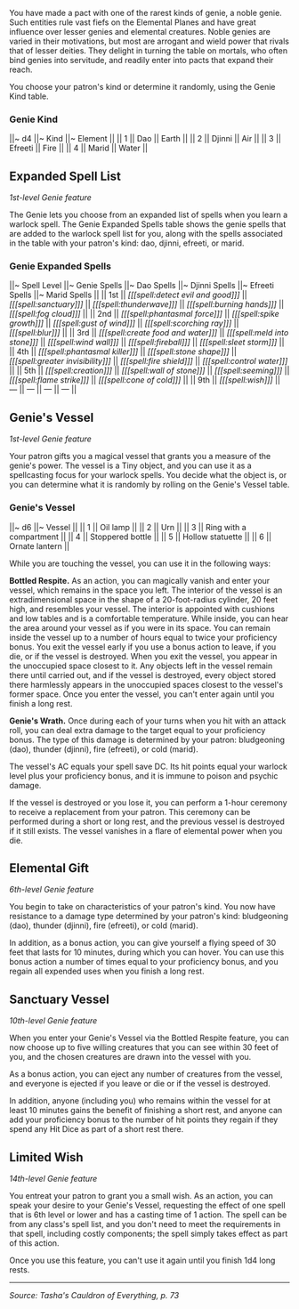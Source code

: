 You have made a pact with one of the rarest kinds of genie, a noble genie. Such entities rule vast fiefs on the Elemental Planes and have great influence over lesser genies and elemental creatures. Noble genies are varied in their motivations, but most are arrogant and wield power that rivals that of lesser deities. They delight in turning the table on mortals, who often bind genies into servitude, and readily enter into pacts that expand their reach.

You choose your patron's kind or determine it randomly, using the Genie Kind table.

### Genie Kind

||~ d4 ||~ Kind ||~ Element ||
|| 1 || Dao || Earth ||
|| 2 || Djinni || Air ||
|| 3 || Efreeti || Fire ||
|| 4 || Marid || Water ||

## Expanded Spell List

_1st-level Genie feature_

The Genie lets you choose from an expanded list of spells when you learn a warlock spell. The Genie Expanded Spells table shows the genie spells that are added to the warlock spell list for you, along with the spells associated in the table with your patron's kind: dao, djinni, efreeti, or marid.

### Genie Expanded Spells

||~ Spell Level ||~ Genie Spells ||~ Dao Spells ||~ Djinni Spells ||~ Efreeti Spells ||~ Marid Spells ||
|| 1st || _[[[spell:detect evil and good]]]_ || _[[[spell:sanctuary]]]_ || _[[[spell:thunderwave]]]_ || _[[[spell:burning hands]]]_ || _[[[spell:fog cloud]]]_ ||
|| 2nd || _[[[spell:phantasmal force]]]_ || _[[[spell:spike growth]]]_ || _[[[spell:gust of wind]]]_ || _[[[spell:scorching ray]]]_ || _[[[spell:blur]]]_ ||
|| 3rd || _[[[spell:create food and water]]]_ || _[[[spell:meld into stone]]]_ || _[[[spell:wind wall]]]_ || _[[[spell:fireball]]]_ || _[[[spell:sleet storm]]]_ ||
|| 4th || _[[[spell:phantasmal killer]]]_ || _[[[spell:stone shape]]]_ || _[[[spell:greater invisibility]]]_ || _[[[spell:fire shield]]]_ || _[[[spell:control water]]]_ ||
|| 5th || _[[[spell:creation]]]_ || _[[[spell:wall of stone]]]_ || _[[[spell:seeming]]]_ || _[[[spell:flame strike]]]_ || _[[[spell:cone of cold]]]_ ||
|| 9th || _[[[spell:wish]]]_ || — || — || — || — ||

## Genie's Vessel

_1st-level Genie feature_

Your patron gifts you a magical vessel that grants you a measure of the genie's power. The vessel is a Tiny object, and you can use it as a spellcasting focus for your warlock spells. You decide what the object is, or you can determine what it is randomly by rolling on the Genie's Vessel table.

### Genie's Vessel

||~ d6 ||~ Vessel ||
|| 1 || Oil lamp ||
|| 2 || Urn ||
|| 3 || Ring with a compartment ||
|| 4 || Stoppered bottle ||
|| 5 || Hollow statuette ||
|| 6 || Ornate lantern ||

While you are touching the vessel, you can use it in the following ways:

**Bottled Respite.** As an action, you can magically vanish and enter your vessel, which remains in the space you left. The interior of the vessel is an extradimensional space in the shape of a 20-foot-radius cylinder, 20 feet high, and resembles your vessel. The interior is appointed with cushions and low tables and is a comfortable temperature. While inside, you can hear the area around your vessel as if you were in its space. You can remain inside the vessel up to a number of hours equal to twice your proficiency bonus. You exit the vessel early if you use a bonus action to leave, if you die, or if the vessel is destroyed. When you exit the vessel, you appear in the unoccupied space closest to it. Any objects left in the vessel remain there until carried out, and if the vessel is destroyed, every object stored there harmlessly appears in the unoccupied spaces closest to the vessel's former space. Once you enter the vessel, you can't enter again until you finish a long rest.

**Genie's Wrath.** Once during each of your turns when you hit with an attack roll, you can deal extra damage to the target equal to your proficiency bonus. The type of this damage is determined by your patron: bludgeoning (dao), thunder (djinni), fire (efreeti), or cold (marid).

The vessel's AC equals your spell save DC. Its hit points equal your warlock level plus your proficiency bonus, and it is immune to poison and psychic damage.

If the vessel is destroyed or you lose it, you can perform a 1-hour ceremony to receive a replacement from your patron. This ceremony can be performed during a short or long rest, and the previous vessel is destroyed if it still exists. The vessel vanishes in a flare of elemental power when you die.

## Elemental Gift

_6th-level Genie feature_

You begin to take on characteristics of your patron's kind. You now have resistance to a damage type determined by your patron's kind: bludgeoning (dao), thunder (djinni), fire (efreeti), or cold (marid).

In addition, as a bonus action, you can give yourself a flying speed of 30 feet that lasts for 10 minutes, during which you can hover. You can use this bonus action a number of times equal to your proficiency bonus, and you regain all expended uses when you finish a long rest.

## Sanctuary Vessel

_10th-level Genie feature_

When you enter your Genie's Vessel via the Bottled Respite feature, you can now choose up to five willing creatures that you can see within 30 feet of you, and the chosen creatures are drawn into the vessel with you.

As a bonus action, you can eject any number of creatures from the vessel, and everyone is ejected if you leave or die or if the vessel is destroyed.

In addition, anyone (including you) who remains within the vessel for at least 10 minutes gains the benefit of finishing a short rest, and anyone can add your proficiency bonus to the number of hit points they regain if they spend any Hit Dice as part of a short rest there.

## Limited Wish

_14th-level Genie feature_

You entreat your patron to grant you a small wish. As an action, you can speak your desire to your Genie's Vessel, requesting the effect of one spell that is 6th level or lower and has a casting time of 1 action. The spell can be from any class's spell list, and you don't need to meet the requirements in that spell, including costly components; the spell simply takes effect as part of this action.

Once you use this feature, you can't use it again until you finish 1d4 long rests.

----

*Source: Tasha's Cauldron of Everything, p. 73*
